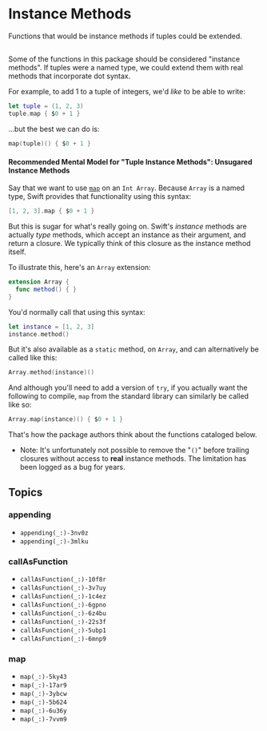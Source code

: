 # Instance Methods

Functions that would be instance methods if tuples could be extended.

## 

Some of the functions in this package should be considered "instance methods". If tuples were a named type, we could extend them with real methods that incorporate dot syntax.

For example, to add 1 to a tuple of integers, we'd *like* to be able to write:  

```swift
let tuple = (1, 2, 3)
tuple.map { $0 + 1 }
```

…but the best we can do is:

```swift
map(tuple)() { $0 + 1 }
```

#### Recommended Mental Model for "Tuple Instance Methods": Unsugared Instance Methods 

Say that we want to use [`map`](https://developer.apple.com/documentation/swift/collection/map(_:)) on an `Int Array`. Because `Array` is a named type, Swift provides that functionality using this syntax: 

```swift
[1, 2, 3].map { $0 + 1 }
```

But this is sugar for what's really going on. Swift's *instance* methods are actually *type* methods, which accept an instance as their argument, and return a closure. We typically think of this closure as the instance method itself.  

To illustrate this, here's an `Array` extension:

```swift
extension Array {
  func method() { }
}
```

You'd normally call that using this syntax:

```swift
let instance = [1, 2, 3]
instance.method()
```

But it's also available as a `static` method, on `Array`, and can alternatively be called like this: 

```swift
Array.method(instance)()
```

And although you'll need to add a version of `try`, if you actually want the following to compile, `map` from the standard library can similarly be called like so: 

```swift
Array.map(instance)() { $0 + 1 }
```

That's how the package authors think about the functions cataloged below.

- Note: It's unfortunately not possible to remove the "`()`" before trailing closures without access to **real** instance methods. The limitation has been logged as a bug for years.  


## Topics

### appending
- ``appending(_:)-3nv0z``
- ``appending(_:)-3mlku``

### callAsFunction
- ``callAsFunction(_:)-10f8r``
- ``callAsFunction(_:)-3v7uy``
- ``callAsFunction(_:)-1c4ez``
- ``callAsFunction(_:)-6gpno``
- ``callAsFunction(_:)-6z4bu``
- ``callAsFunction(_:)-22s3f``
- ``callAsFunction(_:)-5ubp1``
- ``callAsFunction(_:)-6mnp9``

### map
- ``map(_:)-5ky43``
- ``map(_:)-17ar9``
- ``map(_:)-3ybcw``
- ``map(_:)-5b624``
- ``map(_:)-6u36y``
- ``map(_:)-7vvm9``
